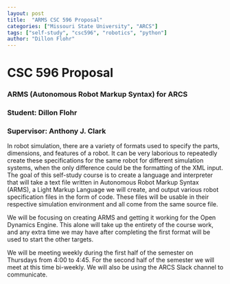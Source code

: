 ```yaml
---
layout: post
title:  "ARMS CSC 596 Proposal"
categories: ["Missouri State University", "ARCS"]
tags: ["self-study", "csc596", "robotics", "python"]
author: "Dillon Flohr"
---
```


# CSC 596 Proposal

### ARMS (Autonomous Robot Markup Syntax) for ARCS

### Student: Dillon Flohr

### Supervisor: Anthony J. Clark

In robot simulation, there are a variety of formats used to specify the parts, dimensions, and features of a robot. It can be very laborious to repeatedly create these specifications for the same robot for different simulation systems, when the only difference could be the formatting of the XML input. The goal of this self-study course is to create a language and interpreter that will take a text file written in Autonomous Robot Markup Syntax (ARMS), a Light Markup Language we will create, and output various robot specification files in the form of code. These files will be usable in their respective simulation environment and all come from the same source file.

We will be focusing on creating ARMS and getting it working for the Open Dynamics Engine. This alone will take up the entirety of the course work, and any extra time we may have after completing the first format will be used to start the other targets.

We will be meeting weekly during the first half of the semester on Thursdays from 4:00 to 4:45. For the second half of the semester we will meet at this time bi-weekly. We will also be using the ARCS Slack channel to communicate.
